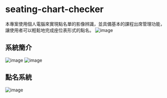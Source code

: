 # seating-chart-checker
 本專案使用個人電腦來實現點名單的影像辨識，並具備基本的課程出席管理功能，讓使用者可以輕鬆地完成座位表形式的點名。
![image](https://github.com/yali30814936/seating-chart-checker/assets/73873427/e36bb1f7-0641-4d3c-8ca2-096423406d54)
## 系統簡介
![image](https://github.com/yali30814936/seating-chart-checker/assets/73873427/8cf14b49-4908-4a02-86ea-5d22f74b5b5f)
![image](https://github.com/yali30814936/seating-chart-checker/assets/73873427/af6df1d6-efc8-4044-b3fa-67247ed8d399)
## 點名系統
![image](https://github.com/yali30814936/seating-chart-checker/assets/73873427/aa5ac273-43f2-412b-8b1d-b93dc3c16fe7)
